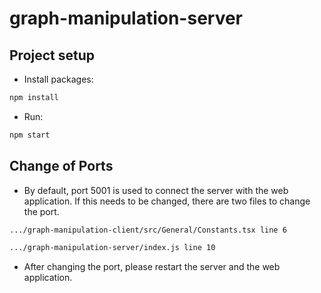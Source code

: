 # graph-manipulation-server

## Project setup

- Install packages:

```sh
npm install
```

- Run:

```sh
npm start
```

## Change of Ports

- By default, port 5001 is used to connect the server with the web application. If this needs to be changed, there are two files to change the port.

```sh
.../graph-manipulation-client/src/General/Constants.tsx line 6
```

```sh
.../graph-manipulation-server/index.js line 10
```

- After changing the port, please restart the server and the web application.

